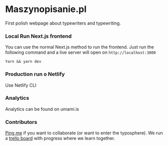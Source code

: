 # Maszynopisanie.pl

First polish webpage about typewriters and typewriting.

### Local Run Next.js frontend

You can use the normal Next.js method to run the frontend. Just run the following command and a live server will open on `http://localhost:3000`

```
Yarn && yarn dev
```

### Production run o Netlify

Use Netlify CLI

### Analytics

Analytics can be found on umami.is

### Contributors

[Ping me][1] if you want to collaborate (or want to enter the typosphere).
We run a [trello board][2] with progress where we learn together.

[1]: https://www.maszynopisanie.pl/contact
[2]: https://trello.com/b/yHlUGUG6/coding
